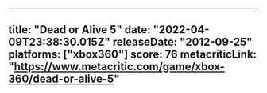 
---
title: "Dead or Alive 5"
date: "2022-04-09T23:38:30.015Z"
releaseDate: "2012-09-25"
platforms: ["xbox360"]
score: 76
metacriticLink: "https://www.metacritic.com/game/xbox-360/dead-or-alive-5"
---
